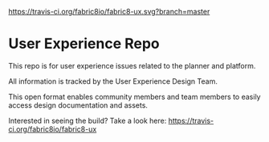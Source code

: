 https://travis-ci.org/fabric8io/fabric8-ux.svg?branch=master

# User Experience Repo

This repo is for user experience issues related to the planner and platform.

All information is tracked by the User Experience Design Team.

This open format enables community members and team members to easily access design documentation and assets.


Interested in seeing the build? Take a look here: https://travis-ci.org/fabric8io/fabric8-ux